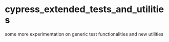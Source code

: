 # cypress_extended_tests_and_utilities
some more experimentation on generic test functionalities and new utilities
